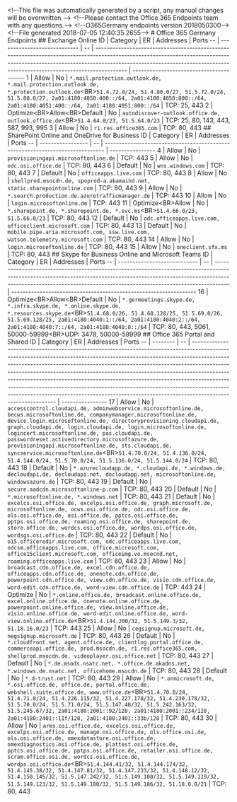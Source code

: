 < ! - - T h i s   f i l e   w a s   a u t o m a t i c a l l y   g e n e r a t e d   b y   a   s c r i p t ,   a n y   m a n u a l   c h a n g e s   w i l l   b e   o v e r w r i t t e n . - - > 
 < ! - - P l e a s e   c o n t a c t   t h e   O f f i c e   3 6 5   E n d p o i n t s   t e a m   w i t h   a n y   q u e s t i o n s . - - >  
 < ! - - O 3 6 5 G e r m a n y   e n d p o i n t s   v e r s i o n   2 0 1 8 0 5 0 3 0 0 - - >  
 < ! - - F i l e   g e n e r a t e d   2 0 1 8 - 0 7 - 0 5   1 2 : 4 0 : 3 5 . 2 6 5 5 - - >  
 
 #   O f f i c e   3 6 5   G e r m a n y   E n d p o i n t s 
  
 
 # #   E x c h a n g e   O n l i n e 
  
 I D   |   C a t e g o r y                                           |   E R   |   A d d r e s s e s                                                                                                                                                                                                                                                                                                                                                                                                                                                                                           |   P o r t s                                                                        
 - -   |   - - - - - - - - - - - - - - - - - - - - - - - - - - - -   |   - -   |   - - - - - - - - - - - - - - - - - - - - - - - - - - - - - - - - - - - - - - - - - - - - - - - - - - - - - - - - - - - - - - - - - - - - - - - - - - - - - - - - - - - - - - - - - - - - - - - - - - - - - - - - - - - - - - - - - - - - - - - - - - - - - - - - - - - - - - - - - - - - - - - - - - - - - - - - - - - - - - - - - - - - - - - - - - - - - - - - - - - - - - - - - - - - - - - - - - - - - - - - - - - - - - - - - - - - - - - - - - - - - - - - - - - - - - - - - - - - - - - - - - - - -   |   - - - - - - - - - - - - - - - - - - - - - - - - - - - - - - - - - - - - - - - -  
 1     |   A l l o w                                                 |   N o   |   ` * . m a i l . p r o t e c t i o n . o u t l o o k . d e ,   * . m a i l . p r o t e c t i o n . o u t l o o k . d e ,   * . p r o t e c t i o n . o u t l o o k . d e ` < B R > ` 5 1 . 4 . 7 2 . 0 / 2 4 ,   5 1 . 4 . 8 0 . 0 / 2 7 ,   5 1 . 5 . 7 2 . 0 / 2 4 ,   5 1 . 5 . 8 0 . 0 / 2 7 ,   2 a 0 1 : 4 1 8 0 : 4 0 5 0 : 4 0 0 : : / 6 4 ,   2 a 0 1 : 4 1 8 0 : 4 0 5 0 : 8 0 0 : : / 6 4 ,   2 a 0 1 : 4 1 8 0 : 4 0 5 1 : 4 0 0 : : / 6 4 ,   2 a 0 1 : 4 1 8 0 : 4 0 5 1 : 8 0 0 : : / 6 4 `   |   * * T C P : * *   2 5 ,   4 4 3                                                  
 2     |   O p t i m i z e < B R > A l l o w < B R > D e f a u l t   |   N o   |   ` a u t o d i s c o v e r - o u t l o o k . o f f i c e . d e ,   o u t l o o k . o f f i c e . d e ` < B R > ` 5 1 . 4 . 6 4 . 0 / 2 3 ,   5 1 . 5 . 6 4 . 0 / 2 3 `                                                                                                                                                                                                                                                                                                                                       |   * * T C P : * *   2 5 ,   8 0 ,   1 4 3 ,   4 4 3 ,   5 8 7 ,   9 9 3 ,   9 9 5  
 3     |   A l l o w                                                 |   N o   |   ` r 1 . r e s . o f f i c e 3 6 5 . c o m `                                                                                                                                                                                                                                                                                                                                                                                                                                                                 |   * * T C P : * *   8 0 ,   4 4 3                                                  
 
 # #   S h a r e P o i n t   O n l i n e   a n d   O n e D r i v e   f o r   B u s i n e s s 
  
 I D   |   C a t e g o r y                     |   E R   |   A d d r e s s e s                                                                                                                                             |   P o r t s                        
 - -   |   - - - - - - - - - - - - - - - - -   |   - -   |   - - - - - - - - - - - - - - - - - - - - - - - - - - - - - - - - - - - - - - - - - - - - - - - - - - - - - - - - - - - - - - - - - - - - - - - - - - - - - -   |   - - - - - - - - - - - - - - - -  
 4     |   A l l o w                           |   N o   |   ` p r o v i s i o n i n g a p i . m i c r o s o f t o n l i n e . d e `                                                                                       |   * * T C P : * *   4 4 3          
 5     |   A l l o w                           |   N o   |   ` o d c . o s i . o f f i c e . d e `                                                                                                                         |   * * T C P : * *   8 0 ,   4 4 3  
 6     |   D e f a u l t                       |   N o   |   ` w n s . w i n d o w s . c o m `                                                                                                                             |   * * T C P : * *   8 0 ,   4 4 3  
 7     |   D e f a u l t                       |   N o   |   ` o f f i c e a p p s . l i v e . c o m `                                                                                                                     |   * * T C P : * *   8 0 ,   4 4 3  
 8     |   A l l o w                           |   N o   |   ` s h e l l p r o d . m s o c d n . d e ,   s p o p r o d - a . a k a m a i h d . n e t ,   s t a t i c . s h a r e p o i n t o n l i n e . c o m `           |   * * T C P : * *   8 0 ,   4 4 3  
 9     |   A l l o w                           |   N o   |   ` * . s e a r c h . p r o d u c t i o n . d e . a z u r e t r a f f i c m a n a g e r . d e `                                                                 |   * * T C P : * *   4 4 3          
 1 0   |   A l l o w                           |   N o   |   ` l o g i n . m i c r o s o f t o n l i n e . d e `                                                                                                           |   * * T C P : * *   4 4 3          
 1 1   |   O p t i m i z e < B R > A l l o w   |   N o   |   ` * . s h a r e p o i n t . d e ,   * . s h a r e p o i n t . d e ,   * . s v c . m s ` < B R > ` 5 1 . 4 . 6 6 . 0 / 2 3 ,   5 1 . 5 . 6 6 . 0 / 2 3 `       |   * * T C P : * *   8 0 ,   4 4 3  
 1 2   |   D e f a u l t                       |   N o   |   ` o d c . o f f i c e a p p s . l i v e . c o m ,   o f f i c e c l i e n t . m i c r o s o f t . c o m `                                                     |   * * T C P : * *   8 0 ,   4 4 3  
 1 3   |   D e f a u l t                       |   N o   |   ` m o b i l e . p i p e . a r i a . m i c r o s o f t . c o m ,   s s w . l i v e . c o m ,   w a t s o n . t e l e m e t r y . m i c r o s o f t . c o m `   |   * * T C P : * *   8 0 ,   4 4 3  
 1 4   |   A l l o w                           |   N o   |   ` l o g i n . m i c r o s o f t o n l i n e . d e `                                                                                                           |   * * T C P : * *   8 0 ,   4 4 3  
 1 5   |   A l l o w                           |   N o   |   ` o n e c l i e n t . s f x . m s `                                                                                                                           |   * * T C P : * *   8 0 ,   4 4 3  
 
 # #   S k y p e   f o r   B u s i n e s s   O n l i n e   a n d   M i c r o s o f t   T e a m s 
  
 I D   |   C a t e g o r y                                           |   E R   |   A d d r e s s e s                                                                                                                                                                                                                                                                                                                                                                                                                                                                               |   P o r t s                                                                                                                          
 - -   |   - - - - - - - - - - - - - - - - - - - - - - - - - - - -   |   - -   |   - - - - - - - - - - - - - - - - - - - - - - - - - - - - - - - - - - - - - - - - - - - - - - - - - - - - - - - - - - - - - - - - - - - - - - - - - - - - - - - - - - - - - - - - - - - - - - - - - - - - - - - - - - - - - - - - - - - - - - - - - - - - - - - - - - - - - - - - - - - - - - - - - - - - - - - - - - - - - - - - - - - - - - - - - - - - - - - - - - - - - - - - - - - - - - - - - - - - - - - - - - - - - - - - - - - - - - - - - - - - - - - - - - - - - - - - - - - - - - -   |   - - - - - - - - - - - - - - - - - - - - - - - - - - - - - - - - - - - - - - - - - - - - - - - - - - - - - - - - - - - - - - - - -  
 1 6   |   O p t i m i z e < B R > A l l o w < B R > D e f a u l t   |   N o   |   ` * . g e r m e e t i n g s . s k y p e . d e ,   * . i n f r a . s k y p e . d e ,   * . o n l i n e . s k y p e . d e ,   * . r e s o u r c e s . s k y p e . d e ` < B R > ` 5 1 . 4 . 6 8 . 0 / 2 6 ,   5 1 . 4 . 6 8 . 1 2 8 / 2 5 ,   5 1 . 5 . 6 9 . 0 / 2 6 ,   5 1 . 5 . 6 9 . 1 2 8 / 2 5 ,   2 a 0 1 : 4 1 8 0 : 4 0 4 0 : 1 : : / 6 4 ,   2 a 0 1 : 4 1 8 0 : 4 0 4 0 : 2 : : / 6 4 ,   2 a 0 1 : 4 1 8 0 : 4 0 4 0 : 7 : : / 6 4 ,   2 a 0 1 : 4 1 8 0 : 4 0 4 0 : 8 : : / 6 4 `   |   * * T C P : * *   8 0 ,   4 4 3 ,   5 0 6 1 ,   5 0 0 0 0 - 5 9 9 9 9 < B R > * * U D P : * *   3 4 7 8 ,   5 0 0 0 0 - 5 9 9 9 9  
 
 # #   O f f i c e   3 6 5   P o r t a l   a n d   S h a r e d 
  
 I D   |   C a t e g o r y   |   E R   |   A d d r e s s e s                                                                                                                                                                                                                                                                                                                                                                                                                                                                                                                                                                                                                                                                                                                                                                                                                                                                                                                                                                                                                                                                                                                                                                                 |   P o r t s                        
 - -   |   - - - - - - - -   |   - -   |   - - - - - - - - - - - - - - - - - - - - - - - - - - - - - - - - - - - - - - - - - - - - - - - - - - - - - - - - - - - - - - - - - - - - - - - - - - - - - - - - - - - - - - - - - - - - - - - - - - - - - - - - - - - - - - - - - - - - - - - - - - - - - - - - - - - - - - - - - - - - - - - - - - - - - - - - - - - - - - - - - - - - - - - - - - - - - - - - - - - - - - - - - - - - - - - - - - - - - - - - - - - - - - - - - - - - - - - - - - - - - - - - - - - - - - - - - - - - - - - - - - - - - - - - - - - - - - - - - - - - - - - - - - - - - - - - - - - - - - - - - - - - - - - - - - - - - - - - - - - - - - - - - - - - - - - - - - - - - - - - - - - - - - - - - - - - - - - - - - - - - - - - - - - - - - - - - - - - - - - - - - - - - - - - - - - - - - - - - - - - - - - - - - - - - - - - - - - - - - - - - - - - - - - - - - - - - - - - - - - - - - - - - - - - - - - - - - - - - - - - - - - - - - - - - - - - - - - - - - - - - - - - - - - - - - - - - - - - - - - - - - - - - - - - - - - - - - - - - - - - - - - - - - - - - - - - - - - - - - - - - - - - - - - - - - - - - - - - - - - - - - - - - - - - - - - - - - - - - - - - - - - - - - - - - - - - - - - -   |   - - - - - - - - - - - - - - - -  
 1 7   |   A l l o w         |   N o   |   ` a c c e s s c o n t r o l . c l o u d a p i . d e ,   a d m i n w e b s e r v i c e . m i c r o s o f t o n l i n e . d e ,   b e c w s . m i c r o s o f t o n l i n e . d e ,   c o m p a n y m a n a g e r . m i c r o s o f t o n l i n e . d e ,   d e v i c e . l o g i n . m i c r o s o f t o n l i n e . d e ,   d i r e c t o r y p r o v i s i o n i n g . c l o u d a p i . d e ,   g r a p h . c l o u d a p i . d e ,   l o g i n . c l o u d a p i . d e ,   l o g i n . m i c r o s o f t o n l i n e . d e ,   l o g i n c e r t . m i c r o s o f t o n l i n e . d e ,   p a s . c l o u d a p i . d e ,   p a s s w o r d r e s e t . a c t i v e d i r e c t o r y . m i c r o s o f t a z u r e . d e ,   p r o v i s i o n i n g a p i . m i c r o s o f t o n l i n e . d e ,   s t s . c l o u d a p i . d e ,   s y n c s e r v i c e . m i c r o s o f t o n l i n e . d e ` < B R > ` 5 1 . 4 . 7 0 . 0 / 2 4 ,   5 1 . 4 . 1 3 6 . 0 / 2 4 ,   5 1 . 4 . 1 4 4 . 0 / 2 4 ,   5 1 . 5 . 7 0 . 0 / 2 4 ,   5 1 . 5 . 1 3 6 . 0 / 2 4 ,   5 1 . 5 . 1 4 4 . 0 / 2 4 `                                                                                                 |   * * T C P : * *   8 0 ,   4 4 3  
 1 8   |   D e f a u l t     |   N o   |   ` * . a z u r e c l o u d a p p . d e ,   * . c l o u d a p i . d e ,   * . w i n d o w s . d e ,   d e c l o u d a p i . d e ,   d e c l o u d a p i . n e t ,   d e c l o u d a p p . n e t ,   m i c r o s o f t o n l i n e . d e ,   w i n d o w s a z u r e . d e `                                                                                                                                                                                                                                                                                                                                                                                                                                                                                                                                                                                                                                                                                                                                                                                                                                                                                                                         |   * * T C P : * *   8 0 ,   4 4 3  
 1 9   |   D e f a u l t     |   N o   |   ` s e c u r e . a a d c d n . m i c r o s o f t o n l i n e - p . c o m `                                                                                                                                                                                                                                                                                                                                                                                                                                                                                                                                                                                                                                                                                                                                                                                                                                                                                                                                                                                                                                                                                                                         |   * * T C P : * *   8 0 ,   4 4 3  
 2 0   |   D e f a u l t     |   N o   |   ` * . m i c r o s o f t o n l i n e . d e ,   * . w i n d o w s . n e t `                                                                                                                                                                                                                                                                                                                                                                                                                                                                                                                                                                                                                                                                                                                                                                                                                                                                                                                                                                                                                                                                                                                         |   * * T C P : * *   8 0 ,   4 4 3  
 2 1   |   D e f a u l t     |   N o   |   ` e x c e l c s . o s i . o f f i c e . d e ,   e x c e l p s . o s i . o f f i c e . d e ,   g r a p h . m i c r o s o f t . d e ,   m i c r o s o f t o n l i n e . d e ,   o c w s . o s i . o f f i c e . d e ,   o d c . o s i . o f f i c e . d e ,   o l s . o s i . o f f i c e . d e ,   o s i . o f f i c e . d e ,   p p t c s . o s i . o f f i c e . d e ,   p p t p s . o s i . o f f i c e . d e ,   r o a m i n g . o s i . o f f i c e . d e ,   s h a r e p o i n t . d e ,   s t o r e . o f f i c e . d e ,   w o r d c s . o s i . o f f i c e . d e ,   w o r d p s . o s i . o f f i c e . d e ,   w o r d s g s . o s i . o f f i c e . d e `                                                                                                                                                                                                                                                                                                                                                                                                                                                                                                                             |   * * T C P : * *   8 0 ,   4 4 3  
 2 2   |   D e f a u l t     |   N o   |   ` o 1 5 . o f f i c e r e d i r . m i c r o s o f t . c o m ,   o d c . o f f i c e a p p s . l i v e . c o m ,   o d c s m . o f f i c e a p p s . l i v e . c o m ,   o f f i c e . m i c r o s o f t . c o m ,   o f f i c e 1 5 c l i e n t . m i c r o s o f t . c o m ,   o f f i c e i m g . v o . m s e c n d . n e t ,   r o a m i n g . o f f i c e a p p s . l i v e . c o m `                                                                                                                                                                                                                                                                                                                                                                                                                                                                                                                                                                                                                                                                                                                                                                                                         |   * * T C P : * *   8 0 ,   4 4 3  
 2 3   |   A l l o w         |   N o   |   ` b r o a d c a s t . c d n . o f f i c e . d e ,   e x c e l . c d n . o f f i c e . d e ,   o f f i c e a p p s . c d n . o f f i c e . d e ,   o n e n o t e . c d n . o f f i c e . d e ,   p o w e r p o i n t . c d n . o f f i c e . d e ,   v i e w . c d n . o f f i c e . d e ,   v i s i o . c d n . o f f i c e . d e ,   w o r d - e d i t . c d n . o f f i c e . d e ,   w o r d - v i e w . c d n . o f f i c e . d e `                                                                                                                                                                                                                                                                                                                                                                                                                                                                                                                                                                                                                                                                                                                                                           |   * * T C P : * *   4 4 3          
 2 4   |   O p t i m i z e   |   N o   |   ` * . o n l i n e . o f f i c e . d e ,   b r o a d c a s t . o n l i n e . o f f i c e . d e ,   e x c e l . o n l i n e . o f f i c e . d e ,   o n e n o t e . o n l i n e . o f f i c e . d e ,   p o w e r p o i n t . o n l i n e . o f f i c e . d e ,   v i e w . o n l i n e . o f f i c e . d e ,   v i s i o . o n l i n e . o f f i c e . d e ,   w o r d - e d i t . o n l i n e . o f f i c e . d e ,   w o r d - v i e w . o n l i n e . o f f i c e . d e ` < B R > ` 5 1 . 4 . 1 4 4 . 2 0 0 / 3 2 ,   5 1 . 5 . 1 4 9 . 3 / 3 2 ,   5 1 . 1 8 . 1 6 . 0 / 2 3 `                                                                                                                                                                                                                                                                                                                                                                                                                                                                                                                                                                                                                 |   * * T C P : * *   4 4 3          
 2 5   |   A l l o w         |   N o   |   ` c e g s i g n u p . m i c r o s o f t . d e ,   n e g s i g n u p . m i c r o s o f t . d e `                                                                                                                                                                                                                                                                                                                                                                                                                                                                                                                                                                                                                                                                                                                                                                                                                                                                                                                                                                                                                                                                                                   |   * * T C P : * *   8 0 ,   4 4 3  
 2 6   |   D e f a u l t     |   N o   |   ` * . c l o u d f r o n t . n e t ,   a g e n t . o f f i c e . d e ,   c l i e n t l o g . p o r t a l . o f f i c e . d e ,   c o m m e r c e a p i . o f f i c e . d e ,   p r o d . m s o c d n . d e ,   r 1 . r e s . o f f i c e 3 6 5 . c o m ,   s h e l l p r o d . m s o c d n . d e ,   v i d e o p l a y e r . o s i . o f f i c e . n e t `                                                                                                                                                                                                                                                                                                                                                                                                                                                                                                                                                                                                                                                                                                                                                                                                                                         |   * * T C P : * *   8 0 ,   4 4 3  
 2 7   |   D e f a u l t     |   N o   |   ` * . d e . m s o d s . n s a t c . n e t ,   * . o f f i c e . d e . a k a d n s . n e t ,   * . w i n d o w s . d e . n s a t c . n e t ,   o f f i c e h o m e . m s o c d n . d e `                                                                                                                                                                                                                                                                                                                                                                                                                                                                                                                                                                                                                                                                                                                                                                                                                                                                                                                                                                                                           |   * * T C P : * *   8 0 ,   4 4 3  
 2 8   |   D e f a u l t     |   N o   |   ` * . d - t r u s t . n e t `                                                                                                                                                                                                                                                                                                                                                                                                                                                                                                                                                                                                                                                                                                                                                                                                                                                                                                                                                                                                                                                                                                                                                                     |   * * T C P : * *   8 0 ,   4 4 3  
 2 9   |   A l l o w         |   N o   |   ` * . o n m i c r o s o f t . d e ,   * . o s i . o f f i c e . d e ,   o f f i c e . d e ,   p o r t a l . o f f i c e . d e ,   w e b s h e l l . s u i t e . o f f i c e . d e ,   w w w . o f f i c e . d e ` < B R > ` 5 1 . 4 . 7 0 . 0 / 2 4 ,   5 1 . 4 . 7 1 . 0 / 2 4 ,   5 1 . 4 . 2 2 6 . 1 1 5 / 3 2 ,   5 1 . 4 . 2 2 7 . 1 7 8 / 3 2 ,   5 1 . 4 . 2 3 0 . 1 7 8 / 3 2 ,   5 1 . 5 . 7 0 . 0 / 2 4 ,   5 1 . 5 . 7 1 . 0 / 2 4 ,   5 1 . 5 . 1 4 7 . 4 8 / 3 2 ,   5 1 . 5 . 2 4 2 . 1 6 3 / 3 2 ,   5 1 . 5 . 2 4 5 . 6 7 / 3 2 ,   2 a 0 1 : 4 1 8 0 : 2 0 0 1 : : 9 2 / 1 2 8 ,   2 a 0 1 : 4 1 8 0 : 2 0 0 1 : : 2 3 4 / 1 2 8 ,   2 a 0 1 : 4 1 8 0 : 2 4 0 1 : : 1 1 f / 1 2 8 ,   2 a 0 1 : 4 1 8 0 : 2 4 0 1 : : 3 3 b / 1 2 8 `                                                                                                                                                                                                                                                                                                                                                                                                                                           |   * * T C P : * *   8 0 ,   4 4 3  
 3 0   |   A l l o w         |   N o   |   ` a r m s . o s i . o f f i c e . d e ,   e x c e l c s . o s i . o f f i c e . d e ,   e x c e l p s . o s i . o f f i c e . d e ,   m a n a g e . o s i . o f f i c e . d e ,   o l s . o f f i c e . o s i . d e ,   o l s . o s i . o f f i c e . d e ,   o m e x d a t a s t o r e . o s i . o f f i c e . d e ,   o m e x d i a g n o s t i c s . o s i . o f f i c e . d e ,   p l a t t e s t . o s i . o f f i c e . d e ,   p p t c s . o s i . o f f i c e . d e ,   p p t p s . o s i . o f f i c e . d e ,   r e t a i l e r . o s i . o f f i c e . d e ,   s c r a m . o f f i c e . o s i . d e ,   w o r d c s . o s i . o f f i c e . d e ,   w o r d p s . o s i . o f f i c e . d e ` < B R > ` 5 1 . 4 . 1 4 4 . 4 1 / 3 2 ,   5 1 . 4 . 1 4 4 . 1 7 4 / 3 2 ,   5 1 . 4 . 1 4 5 . 3 8 / 3 2 ,   5 1 . 4 . 1 4 7 . 8 1 / 3 2 ,   5 1 . 4 . 1 4 7 . 2 3 3 / 3 2 ,   5 1 . 4 . 1 4 8 . 1 2 / 3 2 ,   5 1 . 4 . 1 5 0 . 1 4 5 / 3 2 ,   5 1 . 5 . 1 4 7 . 2 4 2 / 3 2 ,   5 1 . 5 . 1 4 9 . 1 0 0 / 3 2 ,   5 1 . 5 . 1 4 9 . 1 1 9 / 3 2 ,   5 1 . 5 . 1 4 9 . 1 2 3 / 3 2 ,   5 1 . 5 . 1 4 9 . 1 8 0 / 3 2 ,   5 1 . 5 . 1 4 9 . 1 8 6 / 3 2 ,   5 1 . 1 8 . 0 . 0 / 2 1 `   |   * * T C P : * *   8 0 ,   4 4 3  
 